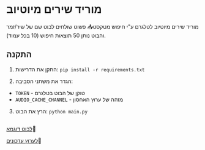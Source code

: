 # מוריד שירים מיוטיוב

מוריד שירים מיוטיוב לטלגרם ע"י חיפוש מטקסט📥
פשוט שולחים לבוט שם של שיר/זמר והבוט נותן 50 תוצאות חיפוש (10 בכל עמוד).


## התקנה

1. התקן את הדרישות:
```pip install -r requirements.txt```

2. הגדר את משתני הסביבה:
- `TOKEN` - טוקן של הבוט בטלגרם
- `AUDIO_CACHE_CHANNEL` - מזהה של ערוץ האחסון

3. הרץ את הבוט:
```python main.py```


## 
[לבוט דוגמא](https://t.me/Music_Yt_RoBot)🤖

[לערוץ עדכונים](https://t.me/bot_sratim_sdarot)📢
